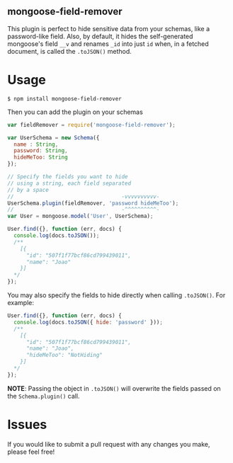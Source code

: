 ## mongoose-field-remover

This plugin is perfect to hide sensitive data from your schemas, like a password-like field. Also, by default, it hides the self-generated mongoose's field `__v` and renames `_id` into just `id` when, in a fetched document, is called the `.toJSON()` method.

# Usage

`$ npm install mongoose-field-remover`

Then you can add the plugin on your schemas

```javascript
var fieldRemover = require('mongoose-field-remover');

var UserSchema = new Schema({
  name : String,
  password: String,
  hideMeToo: String
});

// Specify the fields you want to hide
// using a string, each field separated
// by a space
//                                  -vvvvvvvvvv-
UserSchema.plugin(fieldRemover, 'password hideMeToo');
//                                  -^^^^^^^^^^-
var User = mongoose.model('User', UserSchema);

User.find({}, function (err, docs) {
  console.log(docs.toJSON());
  /**
    [{
      "id": "507f1f77bcf86cd799439011",
      "name": "Joao"
    }]
  */
});

```

You may also specify the fields to hide directly when calling `.toJSON()`. For example:
```javascript
User.find({}, function (err, docs) {
  console.log(docs.toJSON({ hide: 'password' }));
  /**
    [{
      "id": "507f1f77bcf86cd799439011",
      "name": "Joao",
      "hideMeToo": "NotHiding"
    }]
  */
});
```

**NOTE**: Passing the object in `.toJSON()` will overwrite the fields passed on the `Schema.plugin()` call.

# Issues

If you would like to submit a pull request with any changes you make, please feel free!

